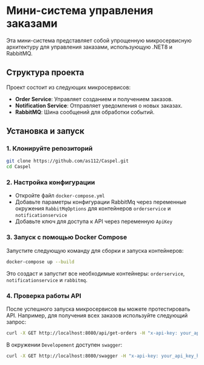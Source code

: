 # Мини-система управления заказами

Эта мини-система представляет собой упрощенную микросервисную архитектуру для управления заказами, использующую .NET8 и RabbitMQ.

## Структура проекта

Проект состоит из следующих микросервисов:

- **Order Service**: Управляет созданием и получением заказов.
- **Notification Service**: Отправляет уведомления о новых заказах.
- **RabbitMQ**: Шина сообщений для обработки событий.

## Установка и запуск

### 1. Клонируйте репозиторий

```bash
git clone https://github.com/as112/Caspel.git
cd Caspel
```
### 2. Настройка конфигурации

- Откройте файл `docker-compose.yml`
- Добавьте параметры конфигурации RabbitMq через переменные окружения `RabbitMqOptions` для контейнеров `orderservice` и `notificationservice`
- Добавьте ключ для доступа к API через переменную `ApiKey`

 ### 3. Запуск с помощью Docker Compose
 
Запустите следующую команду для сборки и запуска контейнеров:

```bash
docker-compose up --build
```
Это создаст и запустит все необходимые контейнеры: `orderservice`, `notificationservice` и `rabbitmq`.

### 4. Проверка работы API
После успешного запуска микросервисов вы можете протестировать API. Например, для получения всех заказов используйте следующий запрос:
```bash
curl -X GET http://localhost:8080/api/get-orders -H "x-api-key: your_api_key_here"
```
В окружении `Developement` доступен `swagger`:
```bash
curl -X GET http://localhost:8080/swagger -H "x-api-key: your_api_key_here"
```

